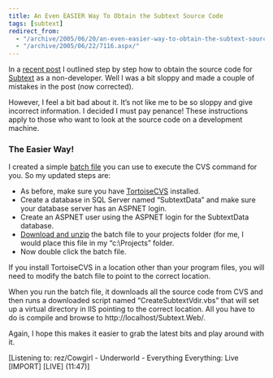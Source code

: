 ```yaml
---
title: An Even EASIER Way To Obtain the Subtext Source Code
tags: [subtext]
redirect_from:
  - "/archive/2005/06/20/an-even-easier-way-to-obtain-the-subtext-source-code.aspx/"
  - "/archive/2005/06/22/7116.aspx/"
---
```


In a [recent post](https://haacked.com/archive/2005/06/17/downloading-the-latest-source-for-subtext-from-cvs.aspx/) I outlined step by step how to obtain the source code for [Subtext](https://sourceforge.net/projects/subtext/) as a non-developer. Well I was a bit sloppy and made a couple of mistakes in the post (now corrected).

However, I feel a bit bad about it. It’s not like me to be so sloppy and give incorrect information. I decided I must pay penance! These instructions apply to those who want to look at the source code on a development machine.

### The Easier Way!

I created a simple [batch file](/code/GetSubtext.zip) you can use to
execute the CVS command for you. So my updated steps are:

- As before, make sure you have [TortoiseCVS](http://www.tortoisecvs.org/) installed.
- Create a database in SQL Server named “SubtextData” and make sure your database server has an ASPNET login.
- Create an ASPNET user using the ASPNET login for the SubtextData database.
- [Download and unzip](/code/GetSubtext.zip) the batch file to your projects folder (for me, I would place this file in my “c:\\Projects” folder.
- Now double click the batch file.

If you install TortoiseCVS in a location other than your program files,
you will need to modify the batch file to point to the correct location.

When you run the batch file, it downloads all the source code from CVS
and then runs a downloaded script named “CreateSubtextVdir.vbs” that
will set up a virtual directory in IIS pointing to the correct location.
All you have to do is compile and browse to
http://localhost/Subtext.Web/.

Again, I hope this makes it easier to grab the latest bits and play
around with it.

[Listening to: rez/Cowgirl - Underworld - Everything Everything: Live
[IMPORT] [LIVE] (11:47)]
